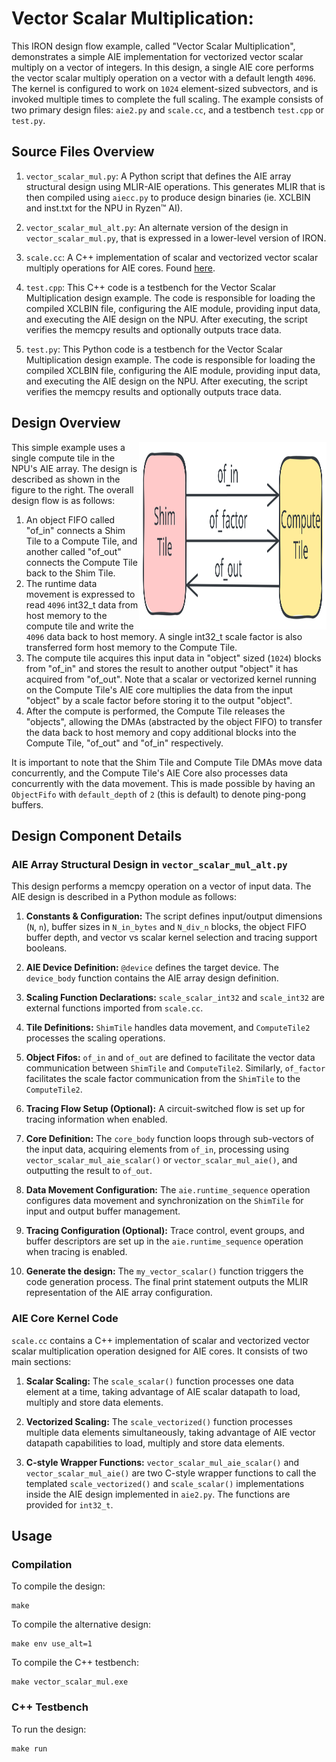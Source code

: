 <!---//===- README.md -----------------------------------------*- Markdown -*-===//
//
// This file is licensed under the Apache License v2.0 with LLVM Exceptions.
// See https://llvm.org/LICENSE.txt for license information.
// SPDX-License-Identifier: Apache-2.0 WITH LLVM-exception
//
// Copyright (C) 2024, Advanced Micro Devices, Inc.
// 
//===----------------------------------------------------------------------===//-->

# Vector Scalar Multiplication:

This IRON design flow example, called "Vector Scalar Multiplication", demonstrates a simple AIE implementation for vectorized vector scalar multiply on a vector of integers. In this design, a single AIE core performs the vector scalar multiply operation on a vector with a default length `4096`. The kernel is configured to work on `1024` element-sized subvectors, and is invoked multiple times to complete the full scaling. The example consists of two primary design files: `aie2.py` and `scale.cc`, and a testbench `test.cpp` or `test.py`.

## Source Files Overview

1. `vector_scalar_mul.py`: A Python script that defines the AIE array structural design using MLIR-AIE operations. This generates MLIR that is then compiled using `aiecc.py` to produce design binaries (ie. XCLBIN and inst.txt for the NPU in Ryzen™ AI). 

1. `vector_scalar_mul_alt.py`: An alternate version of the design in `vector_scalar_mul.py`, that is expressed in a lower-level version of IRON.

1. `scale.cc`: A C++ implementation of scalar and vectorized vector scalar multiply operations for AIE cores. Found [here](../../../aie_kernels/aie2/scale.cc).

1. `test.cpp`: This C++ code is a testbench for the Vector Scalar Multiplication design example. The code is responsible for loading the compiled XCLBIN file, configuring the AIE module, providing input data, and executing the AIE design on the NPU. After executing, the script verifies the memcpy results and optionally outputs trace data.

1. `test.py`: This Python code is a testbench for the Vector Scalar Multiplication design example. The code is responsible for loading the compiled XCLBIN file, configuring the AIE module, providing input data, and executing the AIE design on the NPU. After executing, the script verifies the memcpy results and optionally outputs trace data.

## Design Overview

<img align="right" width="300" height="300" src="../../../programming_guide/assets/vector_scalar.svg"> 

This simple example uses a single compute tile in the NPU's AIE array. The design is described as shown in the figure to the right. The overall design flow is as follows:
1. An object FIFO called "of_in" connects a Shim Tile to a Compute Tile, and another called "of_out" connects the Compute Tile back to the Shim Tile. 
1. The runtime data movement is expressed to read `4096` int32_t data from host memory to the compute tile and write the `4096` data back to host memory. A single int32_t scale factor is also transferred form host memory to the Compute Tile.  
1. The compute tile acquires this input data in "object" sized (`1024`) blocks from "of_in" and stores the result to another output "object" it has acquired from "of_out". Note that a scalar or vectorized kernel running on the Compute Tile's AIE core multiplies the data from the input "object" by a scale factor before storing it to the output "object".
1. After the compute is performed, the Compute Tile releases the "objects", allowing the DMAs (abstracted by the object FIFO) to transfer the data back to host memory and copy additional blocks into the Compute Tile,  "of_out" and "of_in" respectively.

It is important to note that the Shim Tile and Compute Tile DMAs move data concurrently, and the Compute Tile's AIE Core also processes data concurrently with the data movement. This is made possible by having an `ObjectFifo` with `default_depth` of `2` (this is default) to denote ping-pong buffers.

## Design Component Details

### AIE Array Structural Design in `vector_scalar_mul_alt.py`

This design performs a memcpy operation on a vector of input data. The AIE design is described in a Python module as follows:

1. **Constants & Configuration:** The script defines input/output dimensions (`N`, `n`), buffer sizes in `N_in_bytes` and `N_div_n` blocks, the object FIFO buffer depth, and vector vs scalar kernel selection and tracing support booleans.

1. **AIE Device Definition:** `@device` defines the target device. The `device_body` function contains the AIE array design definition.

1. **Scaling Function Declarations:** `scale_scalar_int32` and `scale_int32` are external functions imported from `scale.cc`.

1. **Tile Definitions:** `ShimTile` handles data movement, and `ComputeTile2` processes the scaling operations.

1. **Object Fifos:** `of_in` and `of_out` are defined to facilitate the vector data communication between `ShimTile` and `ComputeTile2`. Similarly, `of_factor` facilitates the scale factor communication from the `ShimTile` to the `ComputeTile2`.

1. **Tracing Flow Setup (Optional):** A circuit-switched flow is set up for tracing information when enabled.

1. **Core Definition:** The `core_body` function loops through sub-vectors of the input data, acquiring elements from `of_in`, processing using `vector_scalar_mul_aie_scalar()` or `vector_scalar_mul_aie()`, and outputting the result to `of_out`.

1. **Data Movement Configuration:** The `aie.runtime_sequence` operation configures data movement and synchronization on the `ShimTile` for input and output buffer management.

1. **Tracing Configuration (Optional):** Trace control, event groups, and buffer descriptors are set up in the `aie.runtime_sequence` operation when tracing is enabled.

1. **Generate the design:** The `my_vector_scalar()` function triggers the code generation process. The final print statement outputs the MLIR representation of the AIE array configuration.

### AIE Core Kernel Code

`scale.cc` contains a C++ implementation of scalar and vectorized vector scalar multiplication operation designed for AIE cores. It consists of two main sections:

1. **Scalar Scaling:** The `scale_scalar()` function processes one data element at a time, taking advantage of AIE scalar datapath to load, multiply and store data elements.

1. **Vectorized Scaling:** The `scale_vectorized()` function processes multiple data elements simultaneously, taking advantage of AIE vector datapath capabilities to load, multiply and store data elements.

1. **C-style Wrapper Functions:** `vector_scalar_mul_aie_scalar()` and `vector_scalar_mul_aie()` are two C-style wrapper functions to call the templated `scale_vectorized()` and `scale_scalar()` implementations inside the AIE design implemented in `aie2.py`. The functions are provided for `int32_t`.

## Usage

### Compilation

To compile the design:
```shell
make
```

To compile the alternative design:
```shell
make env use_alt=1
```

To compile the C++ testbench:
```shell
make vector_scalar_mul.exe
```

### C++ Testbench

To run the design:

```shell
make run
```